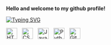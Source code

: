 <div>
  <p><b>Hello and welcome to my github profile!
  </b></p>

<a href="https://git.io/typing-svg"><img src="https://readme-typing-svg.demolab.com?font=Fira+Code&duration=1&pause=1&color=27F76A&vCenter=true&repeat=false&width=389&height=32&lines=Python;Lua;Javascript;HTML;CSS;TypeScript" alt="Typing SVG" /></a>
  
<img align="left" alt="HTML" width="30px" style="padding-right:10px;" src="https://cdn.jsdelivr.net/gh/devicons/devicon/icons/html5/html5-plain.svg" />
<img align="left" alt="CSS" width="30px" style="padding-right:10px;" src="https://cdn.jsdelivr.net/gh/devicons/devicon/icons/css3/css3-plain.svg" />
<img align="left" alt="JavaScript" width="30px" style="padding-right:10px;" src="https://cdn.jsdelivr.net/gh/devicons/devicon/icons/javascript/javascript-plain.svg" />
<img align="left" alt="Python" width="30px" style="padding-right:10px;" src="https://cdn.jsdelivr.net/gh/devicons/devicon/icons/python/python-plain.svg" />
<img align="left" alt="GitHub" width="30px" style="padding-right:10px;" src="https://cdn.jsdelivr.net/gh/devicons/devicon/icons/github/github-original.svg" />
<br/>
</div>
